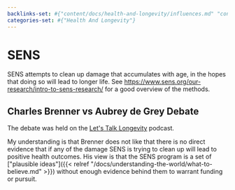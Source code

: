 ```yaml
---
backlinks-set: #{"content/docs/health-and-longevity/influences.md" "content/docs/understanding-the-world/what-to-believe.md"}
categories-set: #{"Health And Longevity"}
---
```

# SENS

SENS attempts to clean up damage that accumulates with age, in the hopes that
doing so will lead to longer life.  See
https://www.sens.org/our-research/intro-to-sens-research/ for a good overview
of the methods.

## Charles Brenner vs Aubrey de Grey Debate

The debate was held on the [Let's Talk
Longevity](https://www.letstalklongevity.com/) podcast.

My understanding is that Brenner does not like that there is no direct evidence
that if any of the damage SENS is trying to clean up will lead to positive
health outcomes.  His view is that the SENS program is a set of ["plausible
ideas"]({{< relref "/docs/understanding-the-world/what-to-believe.md" >}})
without enough evidence behind them to warrant funding or pursuit.